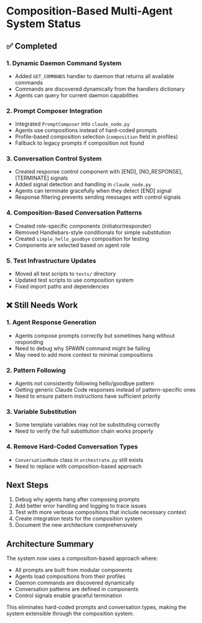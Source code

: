 # Composition-Based Multi-Agent System Status

## ✅ Completed

### 1. Dynamic Daemon Command System
- Added `GET_COMMANDS` handler to daemon that returns all available commands
- Commands are discovered dynamically from the handlers dictionary
- Agents can query for current daemon capabilities

### 2. Prompt Composer Integration
- Integrated `PromptComposer` into `claude_node.py`
- Agents use compositions instead of hard-coded prompts
- Profile-based composition selection (`composition` field in profiles)
- Fallback to legacy prompts if composition not found

### 3. Conversation Control System
- Created response control component with [END], [NO_RESPONSE], [TERMINATE] signals
- Added signal detection and handling in `claude_node.py`
- Agents can terminate gracefully when they detect [END] signal
- Response filtering prevents sending messages with control signals

### 4. Composition-Based Conversation Patterns
- Created role-specific components (initiator/responder)
- Removed Handlebars-style conditionals for simple substitution
- Created `simple_hello_goodbye` composition for testing
- Components are selected based on agent role

### 5. Test Infrastructure Updates
- Moved all test scripts to `tests/` directory
- Updated test scripts to use composition system
- Fixed import paths and dependencies

## ❌ Still Needs Work

### 1. Agent Response Generation
- Agents compose prompts correctly but sometimes hang without responding
- Need to debug why SPAWN command might be failing
- May need to add more context to minimal compositions

### 2. Pattern Following
- Agents not consistently following hello/goodbye pattern
- Getting generic Claude Code responses instead of pattern-specific ones
- Need to ensure pattern instructions have sufficient priority

### 3. Variable Substitution
- Some template variables may not be substituting correctly
- Need to verify the full substitution chain works properly

### 4. Remove Hard-Coded Conversation Types
- `ConversationMode` class in `orchestrate.py` still exists
- Need to replace with composition-based approach

## Next Steps

1. Debug why agents hang after composing prompts
2. Add better error handling and logging to trace issues
3. Test with more verbose compositions that include necessary context
4. Create integration tests for the composition system
5. Document the new architecture comprehensively

## Architecture Summary

The system now uses a composition-based approach where:
- All prompts are built from modular components
- Agents load compositions from their profiles
- Daemon commands are discovered dynamically
- Conversation patterns are defined in components
- Control signals enable graceful termination

This eliminates hard-coded prompts and conversation types, making the system extensible through the composition system.